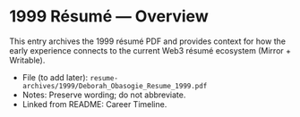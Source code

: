 # 1999 Résumé — Overview

This entry archives the 1999 résumé PDF and provides context for how the early experience connects to the current Web3 résumé ecosystem (Mirror + Writable).

- File (to add later): `resume-archives/1999/Deborah_Obasogie_Resume_1999.pdf`
- Notes: Preserve wording; do not abbreviate.
- Linked from README: Career Timeline.
